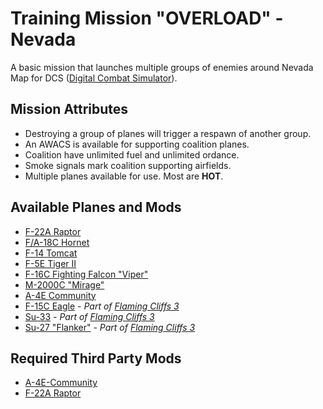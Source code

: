 # Training Mission "OVERLOAD" - Nevada

A basic mission that launches multiple groups of enemies around Nevada Map for DCS ([Digital Combat Simulator](https://www.digitalcombatsimulator.com/en/)).
## Mission Attributes
- Destroying a group of planes will trigger a respawn of another group.
- An AWACS is available for supporting coalition planes.
- Coalition have unlimited fuel and unlimited ordance.
- Smoke signals mark coalition supporting airfields.
- Multiple planes available for use.  Most are **HOT**.

## Available Planes and Mods
- [F-22A Raptor](https://fsoutlet.com/f22/)
- [F/A-18C Hornet](https://www.digitalcombatsimulator.com/en/products/planes/hornet/)
- [F-14 Tomcat](https://www.digitalcombatsimulator.com/en/products/planes/tomcat/)
- [F-5E Tiger II](https://www.digitalcombatsimulator.com/en/products/planes/tiger/)
- [F-16C Fighting Falcon "Viper"](https://www.digitalcombatsimulator.com/en/products/planes/viper/)
- [M-2000C "Mirage"](https://www.digitalcombatsimulator.com/en/shop/modules/m2000c/)
- [A-4E Community](https://heclak.github.io/community-a4e-c/)
- [F-15C Eagle](https://www.digitalcombatsimulator.com/en/products/planes/eagle_fc/) - _Part of [Flaming Cliffs 3](https://www.digitalcombatsimulator.com/en/products/planes/flaming_cliffs/)_
- [Su-33](https://www.digitalcombatsimulator.com/en/products/planes/su-33_fc/) - _Part of [Flaming Cliffs 3](https://www.digitalcombatsimulator.com/en/products/planes/flaming_cliffs/)_
- [Su-27 "Flanker"](https://www.digitalcombatsimulator.com/en/products/planes/flanker_fc/) - _Part of [Flaming Cliffs 3](https://www.digitalcombatsimulator.com/en/products/planes/flaming_cliffs/)_

## Required Third Party Mods
- [A-4E-Community](https://heclak.github.io/community-a4e-c/)
- [F-22A Raptor](https://fsoutlet.com/f22/)
